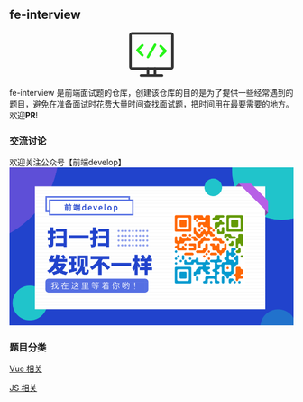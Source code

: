 ## fe-interview

<center>
  <svg t="1584065752063" viewBox="0 0 1024 1024" version="1.1" xmlns="http://www.w3.org/2000/svg" p-id="2421" width="80" height="80">
  <path d="M402.944 960H273.408c-16.384 0-29.184 13.312-29.184 29.696 0 16.384 13.312 29.184 29.184 29.184h477.184c16.384 0 29.184-13.312 29.184-29.696 0-16.384-13.312-29.184-29.184-29.184h-129.536v-129.536c0-16.384-13.312-29.696-29.696-29.696s-29.696 13.312-29.696 29.696v129.536H461.824v-129.536c0-16.384-13.312-29.696-29.696-29.696s-29.696 13.312-29.696 29.696v129.536z" p-id="2422" fill="#333"></path>
  <path d="M1018.88 74.24c0-38.4-31.232-69.12-69.12-69.12h-875.52C36.352 5.12 5.12 36.352 5.12 74.24v716.288c0 38.4 31.232 69.12 69.12 69.12h875.52c38.4 0 69.12-31.232 69.12-69.12V74.24z m-58.88 726.528h-896V64h896v736.768z" p-id="2423" fill="#333"></path>
  <path d="M566.272 280.064l-159.232 275.456c-8.192 13.824-3.072 32.256 11.264 39.936 13.824 7.68 31.744 3.072 39.936-10.752l159.232-275.456c4.096-6.656 5.12-14.848 3.072-22.528-2.048-7.68-6.656-13.824-13.824-17.92-4.608-2.56-9.728-4.096-14.848-4.096-10.752 0.512-20.48 6.144-25.6 15.36zM178.688 391.68c-2.048 1.024-4.096 2.56-5.632 4.096-5.632 5.632-8.704 12.8-8.704 20.992v1.024c0 8.192 3.072 15.36 8.704 20.992 1.536 1.536 3.584 3.072 5.632 4.608l1.024 1.024 105.984 105.984c5.632 5.632 12.8 8.704 20.48 8.704s15.36-3.072 20.48-8.704c11.776-11.776 11.776-30.208 0.512-41.984l-91.136-91.136 91.136-91.136c11.264-11.264 11.776-30.208 0-41.472-5.632-5.632-13.312-8.704-20.992-8.704-8.192 0-15.36 3.072-20.992 8.704l-106.496 107.008zM850.944 454.144c5.12-5.12 8.192-11.776 8.704-18.944v-3.072c0-7.68-3.072-15.36-8.704-20.992-1.536-1.536-3.584-3.072-5.632-4.096l-1.024-0.512-105.984-105.984c-5.632-5.632-12.8-8.704-20.48-8.704s-15.36 3.072-20.992 8.704c-5.632 5.632-8.704 12.8-8.704 20.992 0 7.68 3.072 15.36 8.704 20.992l91.136 91.136-91.136 91.136c-5.632 5.632-8.704 12.8-8.704 20.992 0 7.68 3.072 15.36 8.704 20.992 5.632 5.632 12.8 8.704 20.992 8.704 7.68 0 15.36-3.072 20.992-8.704l107.008-107.008c2.048-3.072 3.584-4.096 5.12-5.632z" p-id="2424" fill="#27f419"></path>
  </svg>
</center>

fe-interview 是前端面试题的仓库，创建该仓库的目的是为了提供一些经常遇到的题目，避免在准备面试时花费大量时间查找面试题，把时间用在最要需要的地方。欢迎**PR**!


### 交流讨论

欢迎关注公众号【前端develop】
![前端develop](./img/qrcode.png)


### 题目分类

[Vue 相关](./Vue/README.md)

[JS 相关](./JS/README.md)
